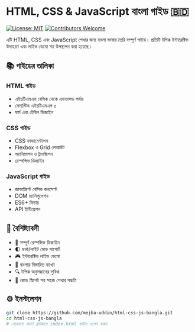 # HTML, CSS & JavaScript বাংলা গাইড 🇧🇩

[![License: MIT](https://img.shields.io/badge/License-MIT-yellow.svg)](https://opensource.org/licenses/MIT)
[![Contributors Welcome](https://img.shields.io/badge/contributions-welcome-brightgreen.svg)](https://github.com/mejba-uddin/html-css-js-bangla/pulls)

এটি HTML, CSS এবং JavaScript শেখার জন্য বাংলা ভাষায় তৈরি সম্পূর্ণ গাইড। প্রতিটি টপিক ইন্টারেক্টিভ উদাহরণ এবং লাইভ ডেমো সহ উপস্থাপন করা হয়েছে।

## 📚 গাইডের তালিকা

### HTML গাইড
- এইচটিএমএল বেসিক থেকে এডভান্সড পর্যন্ত
- সেমান্টিক এইচটিএমএল ৫
- ফর্ম এবং টেবিল ডিজাইন

### CSS গাইড
- CSS ফান্ডামেন্টালস
- Flexbox ও Grid লেআউট
- অ্যানিমেশন ও ট্রানজিশন
- রেস্পন্সিভ ডিজাইন

### JavaScript গাইড
- জাভাস্ক্রিপ্ট বেসিক কনসেপ্ট
- DOM ম্যানিপুলেশন
- ES6+ ফিচার
- API ইন্টিগ্রেশন

## 🚀 বৈশিষ্ট্যাবলী
- 📱 সম্পূর্ণ রেস্পন্সিভ ডিজাইন
- 🌓 ডার্ক/লাইট মোড সাপোর্ট
- 🎮 ইন্টারেক্টিভ লাইভ ডেমো
- 📖 বাংলায় বিস্তারিত ব্যাখ্যা
- 🔍 টপিক অনুসন্ধানের সুবিধা
- 📂 কোড স্নিপেট সহ সহজ শেখার পদ্ধতি

## ⚙️ ইনস্টলেশন
```bash
git clone https://github.com/mejba-uddin/html-css-js-bangla.git
cd html-css-js-bangla
# যেকোনো মডার্ন ব্রাউজারে index.html ফাইল ওপেন করুন
